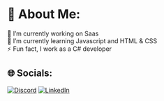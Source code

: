# 💫 About Me:
🔭 I’m currently working on Saas<br>🌱 I’m currently learning Javascript and HTML & CSS <br>⚡ Fun fact, I work as a C# developer

## 🌐 Socials:
[![Discord](https://img.shields.io/badge/Discord-%237289DA.svg?logo=discord&logoColor=white)](https://discord.gg/eaven6520) [![LinkedIn](https://img.shields.io/badge/LinkedIn-%230077B5.svg?logo=linkedin&logoColor=white)](https://linkedin.com/in/https://www.linkedin.com/in/eaven/) 



